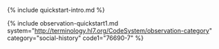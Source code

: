 {% include quickstart-intro.md %}

<!-- {% raw %} {% include observation-quickstart1.md system="http://terminology.hl7.org/CodeSystem/observation-category" category="imaging" code1="2339-0" code2="25428-4" code3="2514-8" %} {% endraw %} -->

{% include observation-quickstart1.md system="http://terminology.hl7.org/CodeSystem/observation-category" category="social-history" code1="76690-7" %}

